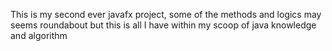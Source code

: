 This is my second ever javafx project, some of the methods and logics may seems roundabout but this is all I have within my scoop of java knowledge and algorithm 
